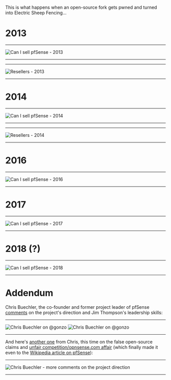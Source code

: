 This is what happens when an open-source fork gets pwned and turned into Electric Sheep Fencing...

# 2013

***
![Can I sell pfSense - 2013](https://github.com/doktornotor/pfsense-closedsource/blob/master/history/Can_I_sell_pfSense_2013.png)
***

***
![Resellers - 2013](https://github.com/doktornotor/pfsense-closedsource/blob/master/history/Reseller_subscription_2013.png)
***

# 2014

***
![Can I sell pfSense - 2014](https://github.com/doktornotor/pfsense-closedsource/blob/master/history/Can_I_sell_pfSense_2014.png)
***

***
![Resellers - 2014](https://github.com/doktornotor/pfsense-closedsource/blob/master/history/Resellers_2014.png)
***


# 2016

***
![Can I sell pfSense - 2016](https://github.com/doktornotor/pfsense-closedsource/blob/master/history/Can_I_sell_pfSense_2016.png)
***

# 2017

***
![Can I sell pfSense - 2017](https://github.com/doktornotor/pfsense-closedsource/blob/master/history/Can_I_sell_pfSense_2017_popup.jpg)
***

# 2018 (?)

***
![Can I sell pfSense - 2018](https://github.com/doktornotor/pfsense-closedsource/blob/master/history/Can_I_sell_pfSense_2018.jpg)
***

# Addendum

Chris Buechler, the co-founder and former project leader of pfSense [comments](https://news.ycombinator.com/item?id=13615424) on the project's direction and Jim Thompson's leadership skills:

***
![Chris Buechler on @gonzo](https://github.com/doktornotor/pfsense-closedsource/blob/master/history/chris_buechler_on_gonzo_01.png)
![Chris Buechler on @gonzo](https://github.com/doktornotor/pfsense-closedsource/blob/master/history/chris_buechler_on_gonzo_02.png)
***

And here's [another one](https://forum.opnsense.org/index.php?topic=6467.msg28077#msg28077) from Chris, this time on the false open-source claims and [unfair competition/opnsense.com affair](https://github.com/doktornotor/pfsense-closedsource/tree/master/opnsense) (which finally made it even to the [Wikipedia article on pfSense](https://en.wikipedia.org/wiki/PfSense)):

***
![Chris Buechler - more comments on the project direction](https://github.com/doktornotor/pfsense-closedsource/blob/master/history/chris_buechler_on_wipo_and_fbsd_opensource_firewalls.png)
***
